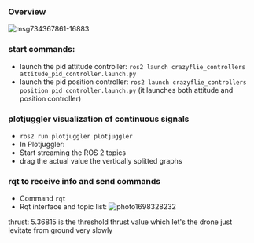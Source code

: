 ### Overview
![msg734367861-16883](https://github.com/AlboAlby00/CrazyflieControllers/assets/23526716/53508fcd-6208-40b6-823a-055a93c55f19)


### start commands:
- launch the pid attitude controller:  `ros2 launch crazyflie_controllers attitude_pid_controller.launch.py`
- launch the pid position controller:  `ros2 launch crazyflie_controllers position_pid_controller.launch.py` (it launches both attitude and position controller)


### plotjuggler visualization of continuous signals
- `ros2 run plotjuggler plotjuggler`
- In Plotjuggler:
- Start streaming the ROS 2 topics
- drag the actual value the vertically splitted graphs

### rqt to receive info and send commands
- Command `rqt`
- Rqt interface and topic list:
![photo1698328232](https://github.com/AlboAlby00/CrazyflieControllers/assets/23526716/7bb07329-8aa6-478b-b2d9-063774010c98)

thrust: 5.36815 is the threshold thrust value which let's the drone just levitate from ground very slowly
